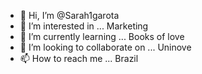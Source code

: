 - 👋 Hi, I’m @Sarah1garota
- 👀 I’m interested in ... Marketing
- 🌱 I’m currently learning ... Books of love
- 💞️ I’m looking to collaborate on ... Uninove
- 📫 How to reach me ... Brazil 

<!---
Sarah1garota/Sarah1garota is a ✨ special ✨ repository because its `README.md` (this file) appears on your GitHub profile.
You can click the Preview link to take a look at your changes.
--->
